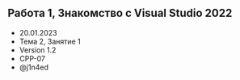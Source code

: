 ## Работа 1, Знакомство с Visual Studio 2022

- 20.01.2023
- Тема 2, Занятие 1
- Version 1.2
- CPP-07
- @j1n4ed